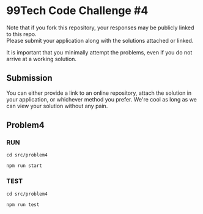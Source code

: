 # 99Tech Code Challenge #4 #

Note that if you fork this repository, your responses may be publicly linked to this repo.  
Please submit your application along with the solutions attached or linked.   

It is important that you minimally attempt the problems, even if you do not arrive at a working solution.

## Submission ##
You can either provide a link to an online repository, attach the solution in your application, or whichever method you prefer.
We're cool as long as we can view your solution without any pain.


## Problem4 ##
### RUN ###
```cd src/problem4```

```npm run start```

### TEST ###
```cd src/problem4```

```npm run test```
